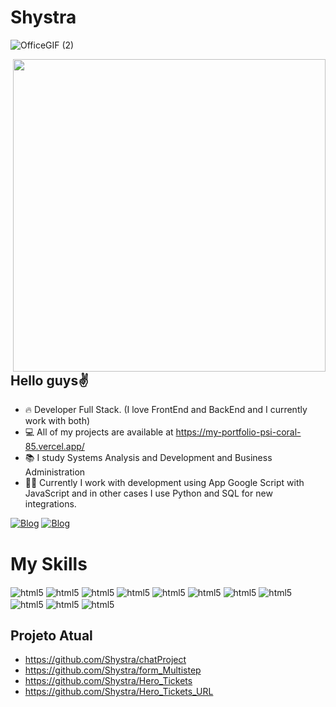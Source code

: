 

# Shystra
![OfficeGIF (2)](https://github.com/Shystra/Shystra/assets/124002796/3261dfa9-09da-41b5-9f1e-fec31e5f1f71)

<img align="right" height="500em" src="https://raw.githubusercontent.com/gist/Shystra/5ba36dea80f4f9201f72bb94a559c3aa/raw/800bbb29de62cf7f5bf2f5d0cce5eff9ce5e852b/githubcard.svg"/>

## Hello guys✌️
- 🔥 Developer Full Stack. (I love FrontEnd and BackEnd and I currently work with both)
- 💻 All of my projects are available at https://my-portfolio-psi-coral-85.vercel.app/
- 📚 I study Systems Analysis and Development and Business Administration  
- 🧙‍♂️ Currently I work with development using App Google Script with JavaScript and in other cases I use Python and SQL for new integrations.

[![Blog](https://img.shields.io/badge/LinkedIn-0077B5?style=for-the-badge&logo=linkedin&logoColor=white)](https://www.linkedin.com/in/jo%C3%A3o-lucas-souza-a94193229/)
[![Blog](https://img.shields.io/badge/Instagram-E4405F?style=for-the-badge&logo=instagram&logoColor=white)](https://www.instagram.com/httpsluucas/)

# My Skills
<div style="display: inline_block">
    <img align="center" alt="html5" src="https://img.shields.io/badge/JavaScript-323330?style=for-the-badge&logo=javascript&logoColor=F7DF1E"/>
    <img align="center" alt="html5" src="https://img.shields.io/badge/React-20232A?style=for-the-badge&logo=react&logoColor=61DAFB"/>
    <img align="center" alt="html5" src="https://img.shields.io/badge/React_Router-CA4245?style=for-the-badge&logo=react-router&logoColor=white"/>
    <img align="center" alt="html5" src="https://img.shields.io/badge/Python-14354C?style=for-the-badge&logo=python&logoColor=white"/>
    <img align="center" alt="html5" src="https://img.shields.io/badge/CSS3-1572B6?style=for-the-badge&logo=css3&logoColor=white"/>
    <img align="center" alt="html5" src="https://img.shields.io/badge/HTML5-E34F26?style=for-the-badge&logo=html5&logoColor=white"/>
    <img align="center" alt="html5" src="https://img.shields.io/badge/Node.js-43853D?style=for-the-badge&logo=node.js&logoColor=white"/>
    <img align="center" alt="html5" src="https://img.shields.io/badge/TypeScript-007ACC?style=for-the-badge&logo=typescript&logoColor=white"/>
    <img align="center" alt="html5" src="https://img.shields.io/badge/vite-%23646CFF.svg?style=for-the-badge&logo=vite&logoColor=white"/>
    <img align="center" alt="html5" src="https://img.shields.io/badge/AWS-%23FF9900.svg?style=for-the-badge&logo=amazon-aws&logoColor=white"/>
    <img align="center" alt="html5" src="https://img.shields.io/badge/Linux-FCC624?style=for-the-badge&logo=linux&logoColor=black"/>

    
</div>

## Projeto Atual
* https://github.com/Shystra/chatProject
* https://github.com/Shystra/form_Multistep
* https://github.com/Shystra/Hero_Tickets
* https://github.com/Shystra/Hero_Tickets_URL
  



